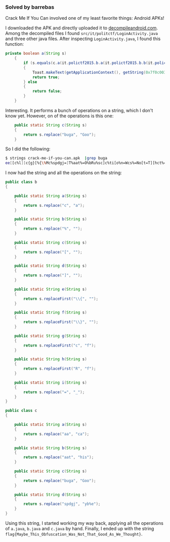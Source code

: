 ### Solved by barrebas

Crack Me If You Can involved one of my least favorite things: Android APKs!

<!--more-->

I downloaded the APK and directly uploaded it to [decompileandroid.com](http://www.decompileandroid.com/). Among the decompiled files I found `src/it/politctf/LoginActivity.java` and three other java files. After inspecting `LoginActivity.java`, I found this function:

```java
private boolean a(String s)
    {
        if (s.equals(c.a(it.polictf2015.b.a(it.polictf2015.b.b(it.polictf2015.b.c(it.polictf2015.b.d(it.polictf2015.b.g(it.polictf2015.b.h(it.polictf2015.b.e(it.polictf2015.b.f(it.polictf2015.b.i(c.c(c.b(c.d(getString(0x7f0c0038))))))))))))))))
        {
            Toast.makeText(getApplicationContext(), getString(0x7f0c003c), 1).show();
            return true;
        } else
        {
            return false;
        }
    }
```

Interesting. It performs a bunch of operations on a string, which I don't know yet. However, on of the operations is this one:

```java
    public static String c(String s)
    {
        return s.replace("buga", "Goo");
    }
```

So I did the following:


```bash
$ strings crack-me-if-you-can.apk  |grep buga
ee[[c%l][c{g}[%{\%Mc%spdgj=]T%aat%=O%bRu%sc]c%ti[o%n=Wcs%=No[t=T][hct%=buga[d=As%=W]e=T%ho[u%[%g]h%t[%}%
```

I now had the string and all the operations on the string:

```java
public class b
{

    public static String a(String s)
    {
        return s.replace("c", "a");
    }

    public static String b(String s)
    {
        return s.replace("%", "");
    }

    public static String c(String s)
    {
        return s.replace("[", "");
    }

    public static String d(String s)
    {
        return s.replace("]", "");
    }

    public static String e(String s)
    {
        return s.replaceFirst("\\{", "");
    }

    public static String f(String s)
    {
        return s.replaceFirst("\\}", "");
    }

    public static String g(String s)
    {
        return s.replaceFirst("c", "f");
    }

    public static String h(String s)
    {
        return s.replaceFirst("R", "f");
    }

    public static String i(String s)
    {
        return s.replace("=", "_");
    }
}

public class c
{

    public static String a(String s)
    {
        return s.replace("aa", "ca");
    }

    public static String b(String s)
    {
        return s.replace("aat", "his");
    }

    public static String c(String s)
    {
        return s.replace("buga", "Goo");
    }

    public static String d(String s)
    {
        return s.replace("spdgj", "yb%e");
    }
}
```

Using this string, I started working my way back, applying all the operations of `a.java`, `b.java` and `c.java` by hand. Finally, I ended up with the string `flag{Maybe_This_Obfuscation_Was_Not_That_Good_As_We_Thought}`. 

